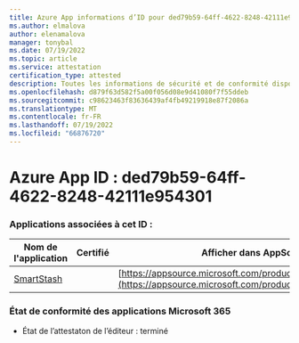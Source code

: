 ```yaml
---
title: Azure App informations d’ID pour ded79b59-64ff-4622-8248-42111e954301
ms.author: elmalova
author: elenamalova
manager: tonybal
ms.date: 07/19/2022
ms.topic: article
ms.service: attestation
certification_type: attested
description: Toutes les informations de sécurité et de conformité disponibles pour ded79b59-64ff-4622-8248-42111e954301.
ms.openlocfilehash: d879f63d582f5a00f056d08e9d41080f7f55ddeb
ms.sourcegitcommit: c98623463f83636439af4fb49219918e87f2086a
ms.translationtype: MT
ms.contentlocale: fr-FR
ms.lasthandoff: 07/19/2022
ms.locfileid: "66876720"
---
```

# <a name="azure-app-id-ded79b59-64ff-4622-8248-42111e954301"></a>Azure App ID : ded79b59-64ff-4622-8248-42111e954301


### <a name="apps-associated-with-this-id"></a>Applications associées à cet ID :
| **Nom de l'application** | **Certifié** | **Afficher dans AppSource** |
|--------------|---------------|-----------------------|
| [SmartStash](../forward/WA200004223.md) |  | [https://appsource.microsoft.com/product/office/WA200004223](https://appsource.microsoft.com/product/office/WA200004223) |

### <a name="microsoft-365-app-compliance-status"></a>État de conformité des applications Microsoft 365
- État de l’attestaton de l’éditeur : terminé
